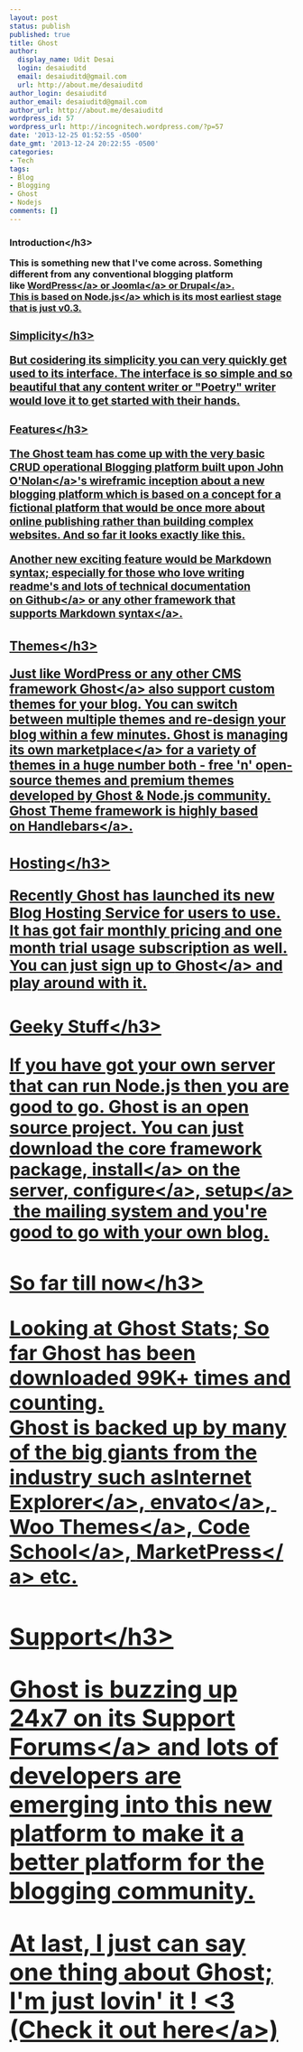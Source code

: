 ```yaml
---
layout: post
status: publish
published: true
title: Ghost
author:
  display_name: Udit Desai
  login: desaiuditd
  email: desaiuditd@gmail.com
  url: http://about.me/desaiuditd
author_login: desaiuditd
author_email: desaiuditd@gmail.com
author_url: http://about.me/desaiuditd
wordpress_id: 57
wordpress_url: http://incognitech.wordpress.com/?p=57
date: '2013-12-25 01:52:55 -0500'
date_gmt: '2013-12-24 20:22:55 -0500'
categories:
- Tech
tags:
- Blog
- Blogging
- Ghost
- Nodejs
comments: []
---
```

<h3 id="introduction">Introduction<&#47;h3></p>
<p>This is something new that I've come across. Something different from any conventional blogging platform like&nbsp;<a href="http:&#47;&#47;wordpress.org&#47;">WordPress<&#47;a>&nbsp;or&nbsp;<a href="http:&#47;&#47;joomla.org&#47;">Joomla<&#47;a>&nbsp;or&nbsp;<a href="http:&#47;&#47;drupal.org&#47;">Drupal<&#47;a>.<br />
This is based on&nbsp;<a href="http:&#47;&#47;nodejs.org&#47;">Node.js<&#47;a>&nbsp;which is its most earliest stage that is just v0.3.</p>
<h3 id="simplicity">Simplicity<&#47;h3></p>
<p>But cosidering its simplicity you can very quickly get used to its interface. The interface is so simple and so beautiful that any content writer or "Poetry" writer would love it to get started with their hands.</p>
<h3 id="features">Features<&#47;h3></p>
<p>The Ghost team has come up with the very basic CRUD operational Blogging platform built upon&nbsp;<a href="http:&#47;&#47;twitter.com&#47;JohnONolan">John O'Nolan<&#47;a>'s wireframic inception about a new blogging platform which is based on a concept for a fictional platform that would be once more about online publishing rather than building complex websites. And so far it looks exactly like this.</p>
<p>Another new exciting feature would be Markdown syntax; especially for those who love writing readme's and lots of technical documentation on&nbsp;<a href="http:&#47;&#47;github.com&#47;">Github<&#47;a>&nbsp;or any other framework that supports&nbsp;<a href="http:&#47;&#47;daringfireball.net&#47;projects&#47;markdown&#47;syntax">Markdown syntax<&#47;a>.</p>
<h3 id="themes">Themes<&#47;h3></p>
<p>Just like WordPress or any other CMS framework&nbsp;<a href="http:&#47;&#47;ghost.org&#47;">Ghost<&#47;a>&nbsp;also support custom themes for your blog. You can switch between multiple themes and re-design your blog within a few minutes. Ghost is managing its own&nbsp;<a href="http:&#47;&#47;marketplace.ghost.org&#47;">marketplace<&#47;a>&nbsp;for a variety of themes in a huge number both - free 'n' open-source themes and premium themes developed by Ghost &amp; Node.js community. Ghost Theme framework is highly based on&nbsp;<a href="http:&#47;&#47;handlebarsjs.com&#47;">Handlebars<&#47;a>.</p>
<h3 id="hosting">Hosting<&#47;h3></p>
<p>Recently Ghost has launched its new Blog Hosting Service for users to use. It has got fair monthly pricing and one month trial usage subscription as well. You can just sign up to&nbsp;<a href="http:&#47;&#47;ghost.org&#47;">Ghost<&#47;a>&nbsp;and play around with it.</p>
<h3 id="geekystuff">Geeky Stuff<&#47;h3></p>
<p>If you have got your own server that can run Node.js then you are good to go. Ghost is an open source project. You can just download the core framework package,&nbsp;<a href="http:&#47;&#47;docs.ghost.org&#47;installation&#47;">install<&#47;a>&nbsp;on the server,&nbsp;<a href="http:&#47;&#47;docs.ghost.org&#47;usage&#47;">configure<&#47;a>,&nbsp;<a href="http:&#47;&#47;docs.ghost.org&#47;mail&#47;">setup<&#47;a>&nbsp;the mailing system and you're good to go with your own blog.</p>
<h3 id="sofartillnow">So far till now<&#47;h3></p>
<p>Looking at Ghost Stats; So far Ghost has been downloaded 99K+ times and counting.<br />
Ghost is backed up by many of the big giants from the industry such as<a href="http:&#47;&#47;ie.microsoft.com&#47;">Internet Explorer<&#47;a>,&nbsp;<a href="http:&#47;&#47;envato.com&#47;">envato<&#47;a>,&nbsp;<a href="http:&#47;&#47;woothemes.com&#47;">Woo Themes<&#47;a>,&nbsp;<a href="http:&#47;&#47;codeschool.com&#47;">Code School<&#47;a>,&nbsp;<a href="http:&#47;&#47;marketpress.com&#47;">MarketPress<&#47;a>&nbsp;etc.</p>
<h3 id="support">Support<&#47;h3></p>
<p>Ghost is buzzing up 24x7 on its&nbsp;<a href="https:&#47;&#47;ghost.org&#47;forum&#47;">Support Forums<&#47;a>&nbsp;and lots of developers are emerging into this new platform to make it a better platform for the blogging community.</p>
<p>At last, I just can say one thing about Ghost; I'm just lovin' it ! <3 (Check it out <a title="here" href="http:&#47;&#47;incognitech.ghost.io" target="_blank">here<&#47;a>)</p>
